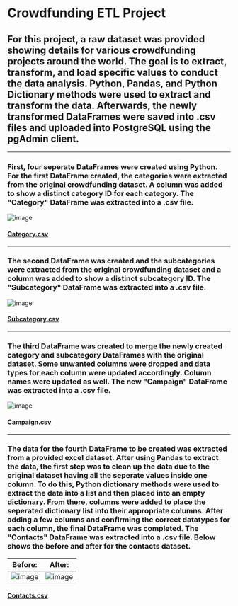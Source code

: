 # Crowdfunding ETL Project
## For this project, a raw dataset was provided showing details for various crowdfunding projects around the world. The goal is to extract, transform, and load specific values to conduct the data analysis. Python, Pandas, and Python Dictionary methods were used to extract and transform the data. Afterwards, the newly transformed DataFrames were saved into .csv files and uploaded into PostgreSQL using the pgAdmin client.  
-------------------------------------------------------------------------------------------------------------------------------------------------------------------------
### First, four seperate DataFrames were created using Python. For the first DataFrame created, the categories were extracted from the original crowdfunding dataset. A column was added to show a distinct category ID for each category. The "Category" DataFrame was extracted into a .csv file.

![image](https://user-images.githubusercontent.com/120426753/227072781-421cbb5e-5923-43cf-9029-3f9521bdfc71.png)
#### [Category.csv](https://github.com/rvafaeis/crowdfunding_ETL_project2/blob/main/Resources/category.csv)
-------------------------------------------------------------------------------------------------------------------------------------------------------------------------
### The second DataFrame was created and the subcategories were extracted from the original crowdfunding dataset and a column was added to show a distinct subcategory ID. The "Subcategory" DataFrame was extracted into a .csv file.

![image](https://user-images.githubusercontent.com/120426753/227073290-5b4e6add-0c9c-4ebe-aeab-9843d4bc481b.png) 
#### [Subcategory.csv](https://github.com/rvafaeis/crowdfunding_ETL_project2/blob/main/Resources/subcategory.csv)
-------------------------------------------------------------------------------------------------------------------------------------------------------------------------
### The third DataFrame was created to merge the newly created category and subcategory DataFrames with the original dataset. Some unwanted columns were dropped and data types for each column were updated accordingly. Column names were updated as well. The new "Campaign" DataFrame was extracted into a .csv file.

![image](https://user-images.githubusercontent.com/120426753/227076101-5a1c106a-822a-40ea-8fba-8bf49ade3bea.png)
#### [Campaign.csv](https://github.com/rvafaeis/crowdfunding_ETL_project2/blob/main/Resources/campaign.csv)
-------------------------------------------------------------------------------------------------------------------------------------------------------------------------
### The data for the fourth DataFrame to be created was extracted from a provided excel dataset. After using Pandas to extract the data, the first step was to clean up the data due to the original dataset having all the seperate values inside one column. To do this, Python dictionary methods were used to extract the data into a list and then placed into an empty dictionary. From there, columns were added to place the seperated dictionary list into their appropriate columns. After adding a few columns and confirming the correct datatypes for each column, the final DataFrame was completed. The "Contacts" DataFrame was extracted into a .csv file. Below shows the before and after for the contacts dataset.

Before:                                                                                                           |  After:
:----------------------------------------------------------------------------------------------------------------:|:-------------------------:
![image](https://user-images.githubusercontent.com/120426753/227373916-66c7b903-34db-4be0-aa42-0dc044e9a1cf.png)  |  ![image](https://user-images.githubusercontent.com/120426753/227374259-8d5f382e-e2ac-491d-af01-3bd90ede7253.png)

#### [Contacts.csv](https://github.com/rvafaeis/crowdfunding_ETL_project2/blob/main/Resources/contacts.csv)



